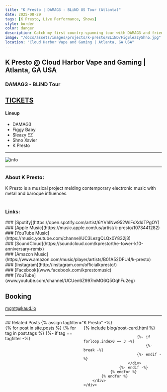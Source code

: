 ```yaml
---
title: "K Presto | DAMAG3 - BLiND US Tour (Atlanta)"
date: 2025-08-29
tags: [K Presto, Live Performance, Shows]
style: border
color: danger
description: Catch my first country-spanning tour with DAMAG3 and friends! Tickets on sale now.
image: "/docs/assets/images/projects/k-presto/BLiND/FigSleazyShno.jpg"
location: "Cloud Harbor Vape and Gaming | Atlanta, GA USA"
---
```


## K Presto @ Cloud Harbor Vape and Gaming | Atlanta, GA USA
### DAMAG3 - BLiND Tour

## [TICKETS](https://lu.ma/euvcs7gi)

#### Lineup
- DAMAG3
- Figgy Baby
- $leazy EZ
- Shno Xavier
- K Presto

<hr>
<img src="https://images.lumacdn.com/cdn-cgi/image/format=auto,fit=cover,dpr=1,background=white,quality=75,width=400,height=400/event-covers/vo/7772b8d9-b8b9-4150-b93e-c786f5b7932d.png" alt="info">

<hr>

### About K Presto:
K Presto is a musical project melding contemporary electronic music with metal and baroque influences.<br><br>

### Links:
<div class="row" markdown="1">
<div class="col" markdown="1">
### [Spotify](https://open.spotify.com/artist/6YVhlNw952WlFsXddTPgOY)
</div>

<div class="col" markdown="1">
### [Apple Music](https://music.apple.com/us/artist/k-presto/1073441282)
</div>

<div class="col" markdown="1">
### [YouTube Music](https://music.youtube.com/channel/UC3LezgQLQx0Y832j3)
</div>

<div class="col" markdown="1">
### [SoundCloud](https://soundcloud.com/kpresto/the-tower-k10-anniversary-remix)
</div>
</div>

<div class="row" markdown="1">
<div class="col" markdown="1">
### [Amazon Music](https://www.amazon.com/music/player/artists/B01A52DFU4/k-presto)
</div>

<div class="col" markdown="1">
### [Instagram](http://instagram.com/officialkpresto/)
</div>

<div class="col" markdown="1">
### [Facebook](www.facebook.com/kprestomusic)
</div>

<div class="col" markdown="1">
### [YouTube](www.youtube.com/channel/UCUen6Z997mMG6Q5OqhFu2eg)
</div>
</div>

## Booking
[mgmt@kaud.io](mailto:mgmt@kaud.io)

<hr>
## Related Posts
{% assign tagfilter="K Presto" -%}
<div style="max-width: 1fr">
    <div class="row">
        <div class="container-fluid" style="display: grid; grid-template-columns: repeat(auto-fit, minmax(200px, 1fr));">
            {% for post in site.posts %}
                {% for tag in post.tags %}
                    {%- if tag == tagfilter -%}
                        <div class="col pl-1 pr-1">
                            {% include blog/post-card.html %}

                            {%- if forloop.index0 == 3 -%}
                                {%- break -%}
                            {%- endif -%}
                        </div>
                    {%- endif -%}
                {% endfor %}
            {% endfor %}
        </div>
    </div>
</div>